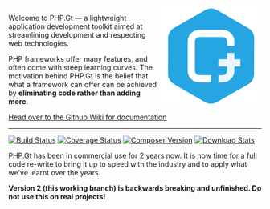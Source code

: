 <img align="right" src="https://raw.githubusercontent.com/BrightFlair/PHP.Gt/master/Logo.png" alt="PHP.Gt logo" />

Welcome to PHP.Gt — a lightweight application development toolkit aimed at streamlining development and respecting web technologies.

PHP frameworks offer many features, and often come with steep learning curves. The motivation behind PHP.Gt is the belief that what a framework can offer can be achieved by **eliminating code rather than adding more**.

[Head over to the Github Wiki for documentation](https://github.com/g105b/PHP.Gt/wiki)

***

[![Build Status](http://img.shields.io/travis/BrightFlair/PHP.Gt.svg?style=flat)](https://travis-ci.org/BrightFlair/PHP.Gt)
[![Coverage Status](http://img.shields.io/coveralls/BrightFlair/PHP.Gt.svg?style=flat)](https://coveralls.io/r/BrightFlair/PHP.Gt)
[![Composer Version](http://img.shields.io/packagist/v/BrightFlair/PHP.Gt.svg?style=flat)](https://packagist.org/packages/brightflair/php.gt)
[![Download Stats](http://img.shields.io/packagist/dm/BrightFlair/PHP.Gt.svg?style=flat)](https://packagist.org/packages/brightflair/php.gt)

PHP.Gt has been in commercial use for 2 years now. It is now time for a full code re-write to bring it up to speed with the industry and to apply what we've learnt over the years.

**Version 2 (this working branch) is backwards breaking and unfinished. Do not use this on real projects!**
